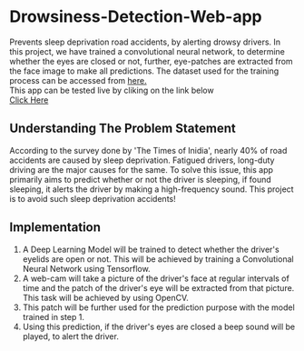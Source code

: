 # Drowsiness-Detection-Web-app
Prevents sleep deprivation road accidents, by alerting drowsy drivers.
In this project, we have trained a convolutional neural network, to determine whether the eyes are closed or not, further, eye-patches are extracted from the face image to make all predictions. The dataset used for the training process can be accessed from <a href="https://www.kaggle.com/kutaykutlu/drowsiness-detection" target="_blank">here.</a>
<br>This app can be tested live by cliking on the link below<br><a href="https://share.streamlit.io/mayureshagashe2105/hackulus21-drowsiness-detection-web-app/main/Eye_patch_Extractor_and_predictor.py" taget="_blank">Click Here</a>

## Understanding The Problem Statement
  According to the survey done by 'The Times of Inidia', nearly 40% of road accidents are caused by sleep deprivation. Fatigued drivers, long-duty driving are the major causes for the same. To solve this issue, this app primarily aims to predict whether or not the driver is sleeping, if found sleeping, it alerts the driver by making a high-frequency sound. This project is to avoid such sleep deprivation accidents!
  
  ## Implementation
1. A Deep Learning Model will be trained to detect whether the driver's eyelids are open or not. This will be achieved by training a Convolutional Neural Network using Tensorflow.<br>
2. A web-cam will take a picture of the driver's face at regular intervals of time and the patch of the driver's eye will be extracted from that picture. This task will be     <tab>achieved by using OpenCV.<br>
3. This patch will be further used for the prediction purpose with the model trained in step 1.<br>
4. Using this prediction, if the driver's eyes are closed a beep sound will be played, to alert the driver.<br>
